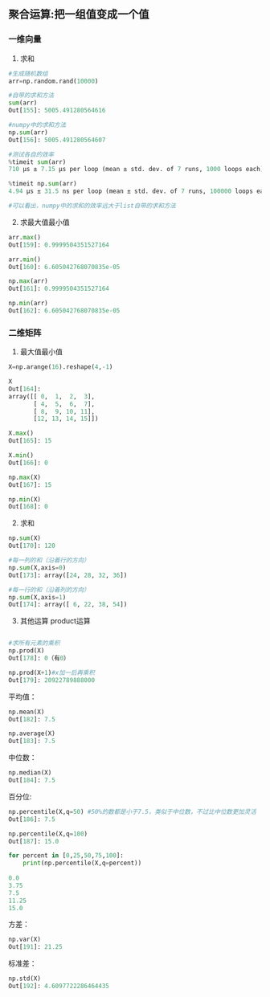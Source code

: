 ## 聚合运算:把一组值变成一个值
### 一维向量
1. 求和
```python
#生成随机数组
arr=np.random.rand(10000)

#自带的求和方法
sum(arr)
Out[155]: 5005.491280564616

#numpy中的求和方法
np.sum(arr)
Out[156]: 5005.491280564607

#测试各自的效率
%timeit sum(arr)
710 µs ± 7.15 µs per loop (mean ± std. dev. of 7 runs, 1000 loops each)

%timeit np.sum(arr)
4.94 µs ± 31.5 ns per loop (mean ± std. dev. of 7 runs, 100000 loops each)

#可以看出，numpy中的求和的效率远大于list自带的求和方法
```
2. 求最大值最小值
```python
arr.max()
Out[159]: 0.9999504351527164

arr.min()
Out[160]: 6.605042768070835e-05

np.max(arr)
Out[161]: 0.9999504351527164

np.min(arr)
Out[162]: 6.605042768070835e-05
```
### 二维矩阵
1. 最大值最小值
```python
X=np.arange(16).reshape(4,-1)

X
Out[164]: 
array([[ 0,  1,  2,  3],
       [ 4,  5,  6,  7],
       [ 8,  9, 10, 11],
       [12, 13, 14, 15]])

X.max()
Out[165]: 15

X.min()
Out[166]: 0

np.max(X)
Out[167]: 15

np.min(X)
Out[168]: 0
```
2. 求和
```python
np.sum(X)
Out[170]: 120

#每一列的和（沿着行的方向）
np.sum(X,axis=0)
Out[173]: array([24, 28, 32, 36])

#每一行的和（沿着列的方向）
np.sum(X,axis=1)
Out[174]: array([ 6, 22, 38, 54])
```
3. 其他运算
product运算
```python

#求所有元素的乘积
np.prod(X)
Out[178]: 0（有0）

np.prod(X+1)#x加一后再乘积
Out[179]: 20922789888000
```
平均值：
```python
np.mean(X)
Out[182]: 7.5

np.average(X)
Out[183]: 7.5
```
中位数：
```python
np.median(X)
Out[184]: 7.5
```
百分位:
```python
np.percentile(X,q=50) #50%的数都是小于7.5，类似于中位数，不过比中位数更加灵活
Out[186]: 7.5

np.percentile(X,q=100)
Out[187]: 15.0

for percent in [0,25,50,75,100]:
    print(np.percentile(X,q=percent))
    
0.0
3.75
7.5
11.25
15.0
```
方差：
```python
np.var(X)
Out[191]: 21.25
```
标准差：
```python
np.std(X)
Out[192]: 4.6097722286464435
```
